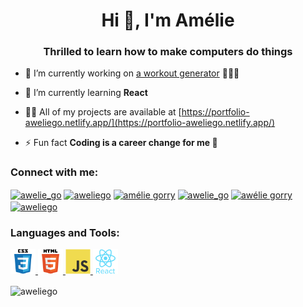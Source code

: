 <h1 align="center">Hi 👋, I'm Amélie</h1>
<h3 align="center">Thrilled to learn how to make computers do things</h3>

- 🔭 I’m currently working on [a workout generator](https://github.com/aweliego/workout-generator) 🏋🏻‍♂️

- 🌱 I’m currently learning **React**

- 👨‍💻 All of my projects are available at [https://portfolio-aweliego.netlify.app/](https://portfolio-aweliego.netlify.app/)

- ⚡ Fun fact **Coding is a career change for me 🚀**

<h3 align="left">Connect with me:</h3>
<p align="left">
<a href="https://codepen.io/awelie_go" target="blank"><img align="center" src="https://raw.githubusercontent.com/rahuldkjain/github-profile-readme-generator/master/src/images/icons/Social/codepen.svg" alt="awelie_go" height="30" width="40" /></a>
<a href="https://twitter.com/aweliego" target="blank"><img align="center" src="https://raw.githubusercontent.com/rahuldkjain/github-profile-readme-generator/master/src/images/icons/Social/twitter.svg" alt="aweliego" height="30" width="40" /></a>
<a href="https://linkedin.com/in/amélie gorry" target="blank"><img align="center" src="https://raw.githubusercontent.com/rahuldkjain/github-profile-readme-generator/master/src/images/icons/Social/linked-in-alt.svg" alt="amélie gorry" height="30" width="40" /></a>
<a href="https://stackoverflow.com/users/awelie_go" target="blank"><img align="center" src="https://raw.githubusercontent.com/rahuldkjain/github-profile-readme-generator/master/src/images/icons/Social/stack-overflow.svg" alt="awelie_go" height="30" width="40" /></a>
<a href="https://fb.com/awélie gorry" target="blank"><img align="center" src="https://raw.githubusercontent.com/rahuldkjain/github-profile-readme-generator/master/src/images/icons/Social/facebook.svg" alt="awélie gorry" height="30" width="40" /></a>
<a href="https://instagram.com/aweliego" target="blank"><img align="center" src="https://raw.githubusercontent.com/rahuldkjain/github-profile-readme-generator/master/src/images/icons/Social/instagram.svg" alt="aweliego" height="30" width="40" /></a>
</p>

<h3 align="left">Languages and Tools:</h3>
<p align="left"> <a href="https://www.w3schools.com/css/" target="_blank" rel="noreferrer"> <img src="https://raw.githubusercontent.com/devicons/devicon/master/icons/css3/css3-original-wordmark.svg" alt="css3" width="40" height="40"/> </a> <a href="https://www.w3.org/html/" target="_blank" rel="noreferrer"> <img src="https://raw.githubusercontent.com/devicons/devicon/master/icons/html5/html5-original-wordmark.svg" alt="html5" width="40" height="40"/> </a> <a href="https://developer.mozilla.org/en-US/docs/Web/JavaScript" target="_blank" rel="noreferrer"> <img src="https://raw.githubusercontent.com/devicons/devicon/master/icons/javascript/javascript-original.svg" alt="javascript" width="40" height="40"/> </a> <a href="https://reactjs.org/" target="_blank" rel="noreferrer"> <img src="https://raw.githubusercontent.com/devicons/devicon/master/icons/react/react-original-wordmark.svg" alt="react" width="40" height="40"/> </a> </p>

<p><img align="center" src="https://github-readme-stats.vercel.app/api/top-langs?username=aweliego&show_icons=true&locale=en&layout=compact" alt="aweliego" /></p>

